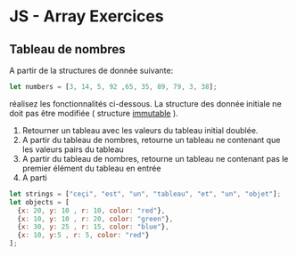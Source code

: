 # JS - Array Exercices

## Tableau de nombres

A partir de la structures de donnée suivante:

```js
let numbers = [3, 14, 5, 92 ,65, 35, 89, 79, 3, 38];
```
réalisez les fonctionnalités ci-dessous. La structure des donnée initiale ne doit pas être modifiée ( structure [immutable](https://developer.mozilla.org/fr/docs/Web/JavaScript/Reference/Objets_globaux/Object/freeze) ).

 1. Retourner un tableau avec les valeurs du tableau initial doublée.
 2. A partir du tableau de nombres, retourne un tableau ne contenant que les valeurs pairs du tableau
 3. A partir du tableau de nombres, retourne un tableau ne contenant pas le premier élément du tableau en entrée
 4. A parti

```js
let strings = ["ceçi", "est", "un", "tableau", "et", "un", "objet"];
let objects = [
  {x: 20, y: 10 , r: 10, color: "red"},
  {x: 10, y: 10 , r: 20, color: "green"},
  {x: 30, y: 25 , r: 15, color: "blue"},
  {x: 10, y:5 , r: 5, color: "red"}
];
```

<!--stackedit_data:
eyJoaXN0b3J5IjpbLTEzNTEzNjkyMiwtOTk2NTkzMDcwXX0=
-->